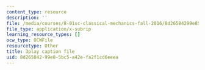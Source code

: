 ```yaml
---
content_type: resource
description: ''
file: /media/courses/8-01sc-classical-mechanics-fall-2016/8d26584299e85bc5a42efa2f1cd6eeea_ayIgWaBE0aw.vtt
file_type: application/x-subrip
learning_resource_types: []
ocw_type: OCWFile
resourcetype: Other
title: 3play caption file
uid: 8d265842-99e8-5bc5-a42e-fa2f1cd6eeea
---
```


